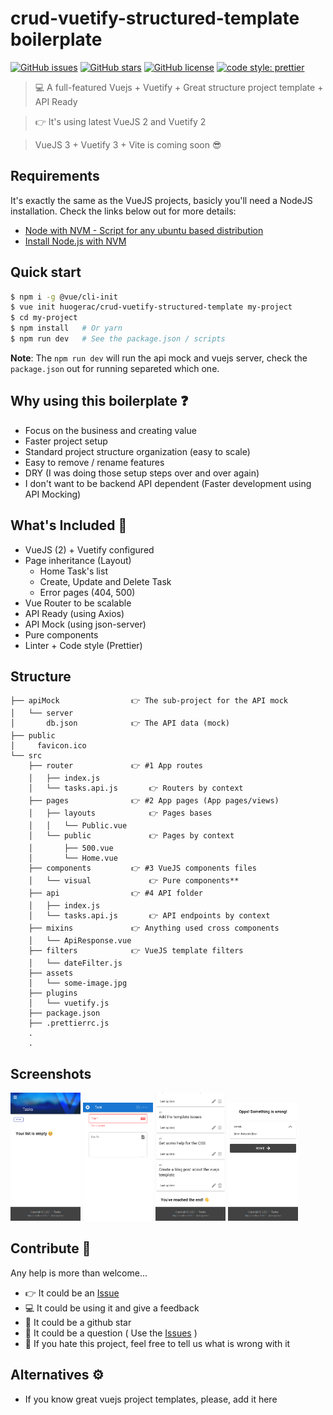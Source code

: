 # crud-vuetify-structured-template boilerplate

[![GitHub issues](https://img.shields.io/github/issues/huogerac/crud-vuetify-structured-template?style=for-the-badge)](https://github.com/huogerac/crud-vuetify-structured-template/issues) [![GitHub stars](https://img.shields.io/github/stars/huogerac/crud-vuetify-structured-template?style=for-the-badge)](https://github.com/huogerac/crud-vuetify-structured-template/stargazers) [![GitHub license](https://img.shields.io/github/license/huogerac/crud-vuetify-structured-template?style=for-the-badge)](https://github.com/huogerac/crud-vuetify-structured-template/blob/master/LICENSE) [![code style: prettier](https://img.shields.io/badge/code_style-prettier-ff69b4.svg?style=for-the-badge)](https://github.com/prettier/prettier)

> 💻 A full-featured Vuejs + Vuetify + Great structure project template + API Ready

> 👉 It's using latest VueJS 2 and Vuetify 2

> VueJS 3 + Vuetify 3 + Vite is coming soon 😎

## Requirements

It's exactly the same as the VueJS projects, basicly you'll need a NodeJS installation.
Check the links below out for more details:

- [Node with NVM - Script for any ubuntu based distribution](https://github.com/huogerac/dev-tools/blob/master/elementaryos5/03_install_node.sh)
- [Install Node.js with NVM](https://heynode.com/tutorial/install-nodejs-locally-nvm)

## Quick start

```bash
$ npm i -g @vue/cli-init
$ vue init huogerac/crud-vuetify-structured-template my-project
$ cd my-project
$ npm install   # Or yarn
$ npm run dev   # See the package.json / scripts

```

**Note**: The `npm run dev` will run the api mock and vuejs server,
check the `package.json` out for running separeted which one.

## Why using this boilerplate ❓

- Focus on the business and creating value
- Faster project setup
- Standard project structure organization (easy to scale)
- Easy to remove / rename features
- DRY (I was doing those setup steps over and over again)
- I don't want to be backend API dependent (Faster development using API Mocking)

## What's Included 🎉

- VueJS (2) + Vuetify configured
- Page inheritance (Layout)
  - Home Task's list
  - Create, Update and Delete Task
  - Error pages (404, 500)
- Vue Router to be scalable
- API Ready (using Axios)
- API Mock (using json-server)
- Pure components
- Linter + Code style (Prettier)

## Structure

```
├── apiMock                👉 The sub-project for the API mock
│   └── server
│       db.json            👉 The API data (mock)
├── public
│     favicon.ico
└── src
    ├── router             👉 #1 App routes
    │   ├── index.js
    │   └── tasks.api.js       👉 Routers by context
    ├── pages              👉 #2 App pages (App pages/views)
    │   ├── layouts            👉 Pages bases
    │   │   └── Public.vue
    │   └── public             👉 Pages by context
    │       ├── 500.vue
    │       └── Home.vue
    ├── components         👉 #3 VueJS components files
    │   └── visual             👉 Pure components**
    ├── api                👉 #4 API folder
    │   ├── index.js
    │   └── tasks.api.js       👉 API endpoints by context
    ├── mixins             👉 Anything used cross components
    │   └── ApiResponse.vue
    ├── filters            👉 VueJS template filters
    │   └── dateFilter.js
    ├── assets
    │   └── some-image.jpg
    ├── plugins
    │   └── vuetify.js
    ├── package.json
    ├── .prettierrc.js
    .
    .
```

## Screenshots

<img src="https://github.com/huogerac/crud-vuetify-structured-template/raw/master/screenshots/page1.png" width="112"> <img src="https://github.com/huogerac/crud-vuetify-structured-template/raw/master/screenshots/page2.png" width="112"> <img src="https://github.com/huogerac/crud-vuetify-structured-template/raw/master/screenshots/page3.png" width="112"> <img src="https://github.com/huogerac/crud-vuetify-structured-template/raw/master/screenshots/page4.png" width="112">

## Contribute 🚀

Any help is more than welcome...

- 👉 It could be an [Issue](https://github.com/huogerac/crud-vuetify-structured-template/issues)
- 💻 It could be using it and give a feedback
- 🌟 It could be a github star
- 🤔 It could be a question ( Use the [Issues](https://github.com/huogerac/crud-vuetify-structured-template/issues) )
- 🤔 If you hate this project, feel free to tell us what is wrong with it

## Alternatives ⚙️

- If you know great vuejs project templates, please, add it here
